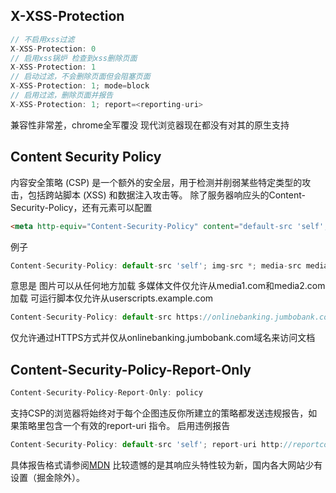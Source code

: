 ## X-XSS-Protection 
```js
// 不启用xss过滤
X-XSS-Protection: 0 
// 启用xss锅炉 检查到xss删除页面
X-XSS-Protection: 1
// 启动过滤，不会删除页面但会阻塞页面
X-XSS-Protection: 1; mode=block
// 启用过滤，删除页面并报告
X-XSS-Protection: 1; report=<reporting-uri>
```
兼容性非常差，chrome全军覆没
现代浏览器现在都没有对其的原生支持
## Content Security Policy
内容安全策略   (CSP) 是一个额外的安全层，用于检测并削弱某些特定类型的攻击，包括跨站脚本 (XSS) 和数据注入攻击等。
除了服务器响应头的Content-Security-Policy，还有<meta>元素可以配置
```html
<meta http-equiv="Content-Security-Policy" content="default-src 'self'; img-src https://*; child-src 'none';">
```
例子
```js
Content-Security-Policy: default-src 'self'; img-src *; media-src media1.com media2.com; script-src userscripts.example.com
```
意思是
图片可以从任何地方加载
多媒体文件仅允许从media1.com和media2.com加载
可运行脚本仅允许从userscripts.example.com
```js
Content-Security-Policy: default-src https://onlinebanking.jumbobank.com
```
仅允许通过HTTPS方式并仅从onlinebanking.jumbobank.com域名来访问文档
## Content-Security-Policy-Report-Only 
```js
Content-Security-Policy-Report-Only: policy
```
支持CSP的浏览器将始终对于每个企图违反你所建立的策略都发送违规报告，如果策略里包含一个有效的report-uri 指令。
启用违例报告
```js
Content-Security-Policy: default-src 'self'; report-uri http://reportcollector.example.com/collector.cgi
```
具体报告格式请参阅[MDN](https://developer.mozilla.org/zh-CN/docs/Web/HTTP/CSP)
比较遗憾的是其响应头特性较为新，国内各大网站少有设置（掘金除外）。
